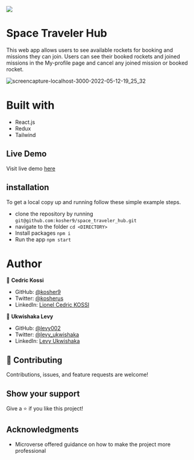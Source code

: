 ![](https://img.shields.io/badge/Microverse-blueviolet)
# Space Traveler Hub
This web app allows users to see available rockets for booking and missions they can join. Users can see their booked rockets and joined missions in the My-profile page and cancel any joined mission or booked rocket.

![screencapture-localhost-3000-2022-05-12-19_25_32](https://user-images.githubusercontent.com/87197412/168133704-1885537c-665f-42b6-802d-bded7399256d.png)

# Built with
- React.js
- Redux
- Tailwind

## Live Demo
Visit live demo [here](https://space-travelers-hub-202.netlify.app/)

## installation

To get a local copy up and running follow these simple example steps.

- clone the repository by running
``` git@github.com:kosher9/space_traveler_hub.git ```
- navigate to the folder
``` cd <DIRECTORY> ```
- Install packages
``` npm i ```
- Run the app
``` npm start ```

# Author

👤 **Cedric Kossi**

- GitHub: [@kosher9](https://github.com/kosher9)
- Twitter: [@kosherus](https://twitter.com/kosherus)
- LinkedIn: [Lionel Cedric KOSSI](https://linkedin.com/in/lionel-c%C3%A9dric-kossi-323042172)

👤 **Ukwishaka Levy**
- GitHub: [@levy002](https://github.com/levy002)
- Twitter: [@levy_ukwishaka](https://twitter.com/levy_ukwishaka)
- LinkedIn: [Levy Ukwishaka](https://www.linkedin.com/in/levy-ukwishaka-405391223)

## :handshake: Contributing
Contributions, issues, and feature requests are welcome!
## Show your support
Give a :star:️ if you like this project!
## Acknowledgments

- Microverse offered guidance on how to make the project more professional
